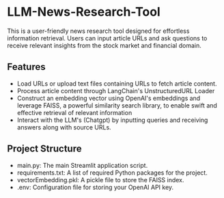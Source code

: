 # LLM-News-Research-Tool

This is a user-friendly news research tool designed for effortless information retrieval. Users can input article URLs and ask questions to receive relevant insights from the stock market and financial domain.

## Features

- Load URLs or upload text files containing URLs to fetch article content.
- Process article content through LangChain's UnstructuredURL Loader
- Construct an embedding vector using OpenAI's embeddings and leverage FAISS, a powerful similarity search library, to enable swift and effective retrieval of relevant information
- Interact with the LLM's (Chatgpt) by inputting queries and receiving answers along with source URLs.

## Project Structure

- main.py: The main Streamlit application script.
- requirements.txt: A list of required Python packages for the project.
- vectorEmbedding.pkl: A pickle file to store the FAISS index.
- .env: Configuration file for storing your OpenAI API key.
